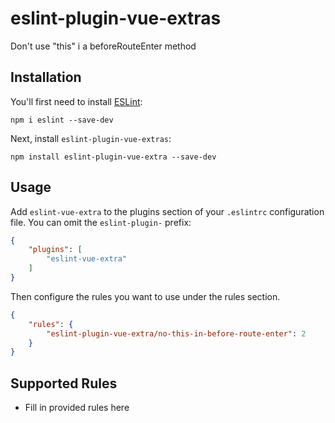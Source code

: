 # eslint-plugin-vue-extras

Don&#39;t use &#34;this&#34; i a beforeRouteEnter method

## Installation

You'll first need to install [ESLint](http://eslint.org):

```
npm i eslint --save-dev
```

Next, install `eslint-plugin-vue-extras`:

```
npm install eslint-plugin-vue-extra --save-dev
```


## Usage

Add `eslint-vue-extra` to the plugins section of your `.eslintrc` configuration file. You can omit the `eslint-plugin-` prefix:

```json
{
    "plugins": [
        "eslint-vue-extra"
    ]
}
```


Then configure the rules you want to use under the rules section.

```json
{
    "rules": {
        "eslint-plugin-vue-extra/no-this-in-before-route-enter": 2
    }
}
```

## Supported Rules

* Fill in provided rules here





